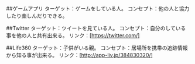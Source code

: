 ##ゲームアプリ
ターゲット：ゲームをしている人。
コンセプト：他の人と協力したり楽しんだりできる。


##Twitter
ターゲット：ツイートを見ている人。
コンセプト：自分のしている事を他の人と共有出来る。
リンク：[https://twitter.com/]


##Life360
ターゲット：子供がいる親。
コンセプト：居場所を携帯の追跡情報から知る事が出来る。
リンク：[http://app-liv.jp/384830320/]
